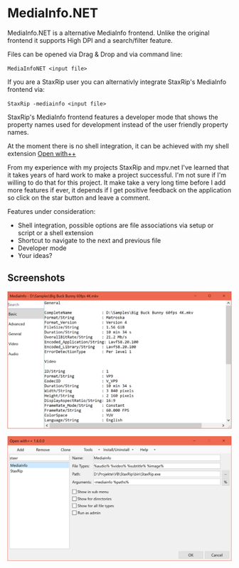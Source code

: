 # MediaInfo.NET

MediaInfo.NET is a alternative MediaInfo frontend. Unlike the original frontend it supports High DPI and a search/filter feature.

Files can be opened via Drag & Drop and via command line:

`MediaInfoNET <input file>`

If you are a StaxRip user you can alternativly integrate StaxRip's MediaInfo frontend via:

`StaxRip -mediainfo <input file>`

StaxRip's MediaInfo frontend features a developer mode that shows the property names used for development instead of the user friendly property names.

At the moment there is no shell integration, it can be achieved with my shell extension [Open with++](https://github.com/stax76/OpenWithPlusPlus)

From my experience with my projects StaxRip and mpv.net I've learned that it takes years of hard work to make a project successful. I'm not sure if I'm willing to do that for this project. It make take a very long time before I add more features if ever, it depends if I get positive feedback on the application so click on the star button and leave a comment.

Features under consideration:

- Shell integration, possible options are file associations via setup or script or a shell extension
- Shortcut to navigate to the next and previous file
- Developer mode
- Your ideas?

## Screenshots

![MediaInfo.NET](MediaInfoNET.png)

![Open with++](OpenWithPlusPlus.png)